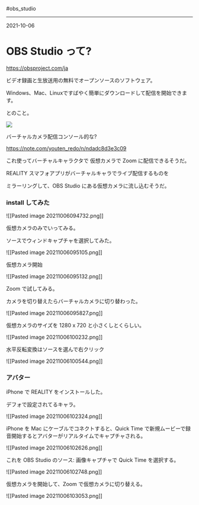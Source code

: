#obs_studio

---
2021-10-06

# OBS Studio って?

https://obsproject.com/ja

ビデオ録画と生放送用の無料でオープンソースのソフトウェア。    
  
Windows、Mac、Linuxですばやく簡単にダウンロードして配信を開始できます。

とのこと。

![](https://obsproject.com/assets/images/OBSDemoApp2610.png)

バーチャルカメラ配信コンソール的な?

https://note.com/youten_redo/n/ndadc8d3e3c09

これ使ってバーチャルキャラクタで 仮想カメラで Zoom に配信できるそうだ。

REALITY スマフォアプリがバーチャルキャラでライブ配信するものを

ミラーリングして、OBS Studio にある仮想カメラに流し込むそうだ。

### install してみた

![[Pasted image 20211006094732.png]]

仮想カメラのみでいってみる。

ソースでウィンドキャプチャを選択してみた。

![[Pasted image 20211006095105.png]]

仮想カメラ開始

![[Pasted image 20211006095132.png]]

Zoom で試してみる。

カメラを切り替えたらバーチャルカメラに切り替わった。

![[Pasted image 20211006095827.png]]

仮想カメラのサイズを 1280 x 720 と小さくしとくらしい。

![[Pasted image 20211006100232.png]]

水平反転変換はソースを選んで右クリック

![[Pasted image 20211006100544.png]]

### アバター

iPhone で REALITY をインストールした。

デフォで設定されてるキャラ。

![[Pasted image 20211006102324.png]]

iPhone を Mac にケーブルでコネクトすると、Quick Time で新規ムービーで録音開始するとアバターがリアルタイムでキャプチャされる。

![[Pasted image 20211006102626.png]]

これを OBS Studio のソース: 画像キャプチャで Quick Time を選択する。

![[Pasted image 20211006102748.png]]

仮想カメラを開始して、Zoom で仮想カメラに切り替える。

![[Pasted image 20211006103053.png]]
